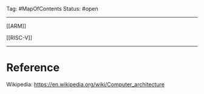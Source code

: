 Tag: #MapOfContents 
Status: #open 

---
[[ARM]]

[[RISC-V]]





---
# Reference
Wikipedia: https://en.wikipedia.org/wiki/Computer_architecture